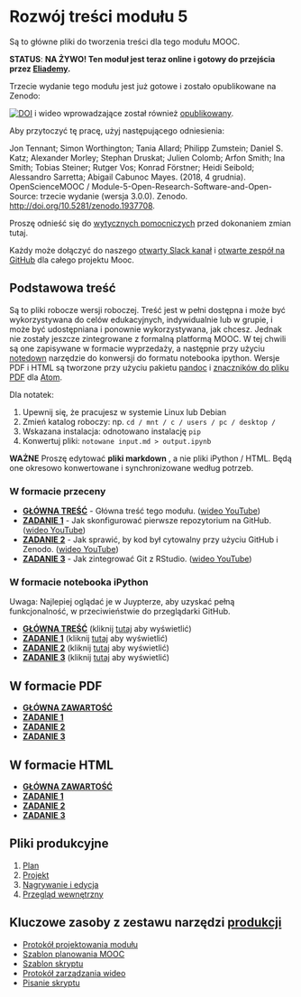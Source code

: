 # Rozwój treści modułu 5

Są to główne pliki do tworzenia treści dla tego modułu MOOC.

**STATUS**: **NA ŻYWO! Ten moduł jest teraz online i gotowy do przejścia przez [Eliademy](https://eliademy.com/catalog/oer/module-5-open-research-software-and-open-source.html).**

Trzecie wydanie tego modułu jest już gotowe i zostało opublikowane na Zenodo:

[![DOI](https://zenodo.org/badge/DOI/10.5281/zenodo.1434288.svg)](https://doi.org/10.5281/zenodo.1434288) i wideo wprowadzające został również [opublikowany](https://www.youtube.com/watch?v=1fwGliIyAZs).

Aby przytoczyć tę pracę, użyj następującego odniesienia:

Jon Tennant; Simon Worthington; Tania Allard; Philipp Zumstein; Daniel S. Katz; Alexander Morley; Stephan Druskat; Julien Colomb; Arfon Smith; Ina Smith; Tobias Steiner; Rutger Vos; Konrad Förstner; Heidi Seibold; Alessandro Sarretta; Abigail Cabunoc Mayes. (2018, 4 grudnia). OpenScienceMOOC / Module-5-Open-Research-Software-and-Open-Source: trzecie wydanie (wersja 3.0.0). Zenodo. <http://doi.org/10.5281/zenodo.1937708>.

Proszę odnieść się do [wytycznych pomocniczych](https://github.com/OpenScienceMOOC/Module-5-Open-Research-Software-and-Open-Source/blob/master/CONTRIBUTING.md) przed dokonaniem zmian tutaj.

Każdy może dołączyć do naszego [otwarty Slack kanał](https://osmooc.herokuapp.com/) i [otwarte zespół na GitHub](https://open-science-mooc-invite.herokuapp.com/) dla całego projektu Mooc.

## Podstawowa treść

Są to pliki robocze wersji roboczej. Treść jest w pełni dostępna i może być wykorzystywana do celów edukacyjnych, indywidualnie lub w grupie, i może być udostępniana i ponownie wykorzystywana, jak chcesz. Jednak nie zostały jeszcze zintegrowane z formalną platformą MOOC. W tej chwili są one zapisywane w formacie wyprzedaży, a następnie przy użyciu [notedown](https://github.com/aaren/notedown) narzędzie do konwersji do formatu notebooka ipython. Wersje PDF i HTML są tworzone przy użyciu pakietu [pandoc](https://pandoc.org/demos.html) i [znaczników do pliku PDF](https://atom.io/packages/markdown-pdf) dla [Atom](https://atom.io/).

Dla notatek:

1. Upewnij się, że pracujesz w systemie Linux lub Debian
2. Zmień katalog roboczy: np. `cd / mnt / c / users / pc / desktop /`
3. Wskazana instalacja: odnotowano instalację `pip`
4. Konwertuj pliki: `notowane input.md > output.ipynb`

**WAŻNE** Proszę edytować **pliki markdown** , a nie pliki iPython / HTML. Będą one okresowo konwertowane i synchronizowane według potrzeb.

### W formacie przeceny

- [**GŁÓWNA TREŚĆ**](MAIN.md) - Główna treść tego modułu. ([wideo YouTube](https://www.youtube.com/watch?v=BHrOEmKk5zM))
- [**ZADANIE 1**](Task_1.md) - Jak skonfigurować pierwsze repozytorium na GitHub. ([wideo YouTube](https://www.youtube.com/watch?v=AnftV9HBPSc&t=4s))
- [**ZADANIE 2**](Task_2.md) - Jak sprawić, by kod był cytowalny przy użyciu GitHub i Zenodo. ([wideo YouTube](https://www.youtube.com/watch?v=pjsbBQYOOaE&t=4s))
- [**ZADANIE 3**](Task_3.md) - Jak zintegrować Git z RStudio. ([wideo YouTube](https://www.youtube.com/watch?v=Q-6jfjSAspA))

### W formacie notebooka iPython

Uwaga: Najlepiej oglądać je w Juypterze, aby uzyskać pełną funkcjonalność, w przeciwieństwie do przeglądarki GitHub.

- [**GŁÓWNA TREŚĆ**](MAIN.ipynb) (kliknij [tutaj](https://nbviewer.jupyter.org/github/OpenScienceMOOC/Module-5-Open-Research-Software-and-Open-Source/blob/master/content_development/MAIN.ipynb) aby wyświetlić)
- [**ZADANIE 1**](Task_1.ipynb) (kliknij [tutaj](https://nbviewer.jupyter.org/github/OpenScienceMOOC/Module-5-Open-Research-Software-and-Open-Source/blob/master/content_development/Task_1.ipynb) aby wyświetlić)
- [**ZADANIE 2**](Task_2.ipynb) (kliknij [tutaj](https://nbviewer.jupyter.org/github/OpenScienceMOOC/Module-5-Open-Research-Software-and-Open-Source/blob/master/content_development/Task_2.ipynb) aby wyświetlić)
- [**ZADANIE 3**](Task_3.ipynb) (kliknij [tutaj](https://nbviewer.jupyter.org/github/OpenScienceMOOC/Module-5-Open-Research-Software-and-Open-Source/blob/master/content_development/Task_3.ipynb) aby wyświetlić)

## W formacie PDF

- [**GŁÓWNA ZAWARTOŚĆ**](MAIN.pdf)
- [**ZADANIE 1**](Task_1.pdf)
- [**ZADANIE 2**](Task_2.pdf)
- [**ZADANIE 3**](Task_3.pdf)

## W formacie HTML

- [**GŁÓWNA ZAWARTOŚĆ**](MAIN.html)
- [**ZADANIE 1**](Task_1.html)
- [**ZADANIE 2**](Task_2.html)
- [**ZADANIE 3**](Task_3.html)

## Pliki produkcyjne

1. [Plan](01-plan.md) 
2. [Projekt](02-design.md)
3. [Nagrywanie i edycja](03-recording.md)
4. [Przegląd wewnętrzny](04-quizzes.md)

## Kluczowe zasoby z zestawu narzędzi [produkcji](https://github.com/OpenScienceMOOC/Module-5-Open-Research-Software-and-Open-Source/tree/master/production_toolkit)

- [Protokół projektowania modułu](https://github.com/OpenScienceMOOC/Module-5-Open-Research-Software-and-Open-Source/blob/master/production_toolkit/MODULE_DESIGN_PROTOCOL.md)
- [Szablon planowania MOOC](https://github.com/OpenScienceMOOC/Module-5-Open-Research-Software-and-Open-Source/blob/master/production_toolkit/MOOC_planning_template.md)
- [Szablon skryptu](https://github.com/OpenScienceMOOC/Module-5-Open-Research-Software-and-Open-Source/blob/master/production_toolkit/Script_template.md)
- [Protokół zarządzania wideo](https://github.com/OpenScienceMOOC/Module-5-Open-Research-Software-and-Open-Source/blob/master/production_toolkit/Video_management_protocol.md)
- [Pisanie skryptu](https://github.com/OpenScienceMOOC/Module-5-Open-Research-Software-and-Open-Source/blob/master/production_toolkit/Writing_a_script.md)
